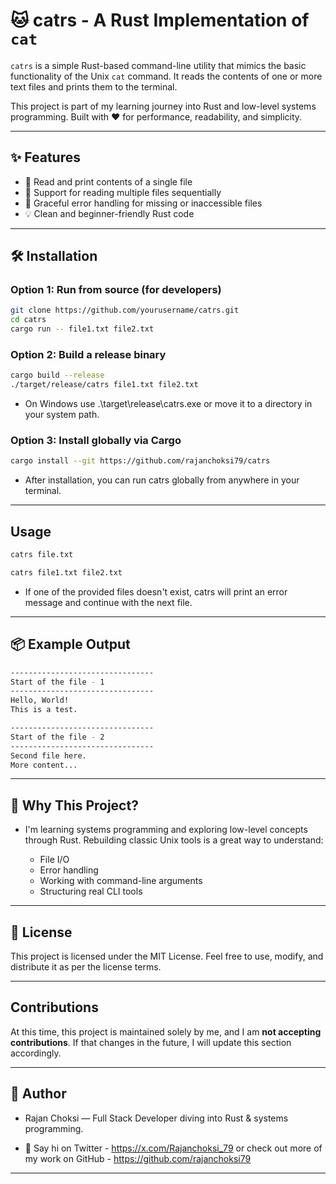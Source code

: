 # 🐱 catrs - A Rust Implementation of `cat`

`catrs` is a simple Rust-based command-line utility that mimics the basic functionality of the Unix `cat` command. It reads the contents of one or more text files and prints them to the terminal.

This project is part of my learning journey into Rust and low-level systems programming. Built with ❤️ for performance, readability, and simplicity.

---

## ✨ Features

- 🧾 Read and print contents of a single file
- 📂 Support for reading multiple files sequentially
- 🛑 Graceful error handling for missing or inaccessible files
- 💡 Clean and beginner-friendly Rust code

---

## 🛠️ Installation

### Option 1: Run from source (for developers)

```bash
git clone https://github.com/yourusername/catrs.git
cd catrs
cargo run -- file1.txt file2.txt
```

### Option 2: Build a release binary

```bash
cargo build --release
./target/release/catrs file1.txt file2.txt
```

- On Windows use .\target\release\catrs.exe or move it to a directory in your system path.

### Option 3: Install globally via Cargo

```bash
cargo install --git https://github.com/rajanchoksi79/catrs
```

- After installation, you can run catrs globally from anywhere in your terminal.

---

## Usage

```bash
catrs file.txt
```

```bash
catrs file1.txt file2.txt
```

- If one of the provided files doesn't exist, catrs will print an error message and continue with the next file.

---

## 📦 Example Output

```bash
--------------------------------
Start of the file - 1
--------------------------------
Hello, World!
This is a test.

--------------------------------
Start of the file - 2
--------------------------------
Second file here.
More content...
```

---

## 🧠 Why This Project?

- I'm learning systems programming and exploring low-level concepts through Rust. Rebuilding classic Unix tools is a great way to understand:

  - File I/O
  - Error handling
  - Working with command-line arguments
  - Structuring real CLI tools

---

## 📄 License

This project is licensed under the MIT License. Feel free to use, modify, and distribute it as per the license terms.

---

## Contributions

At this time, this project is maintained solely by me, and I am **not accepting contributions**. If that changes in the future, I will update this section accordingly.

---

## 👋 Author

- Rajan Choksi — Full Stack Developer diving into Rust & systems programming.

- 📢 Say hi on Twitter - https://x.com/Rajanchoksi_79 or check out more of my work on GitHub - https://github.com/rajanchoksi79

---
